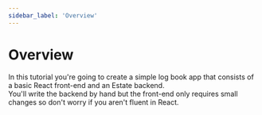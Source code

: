 ```yaml
---
sidebar_label: 'Overview'
---
```


# Overview

In this tutorial you're going to create a simple log book app that consists of a basic React front-end and an Estate backend.  
You'll write the backend by hand but the front-end only requires small changes so don't worry if you aren't fluent in React.  
